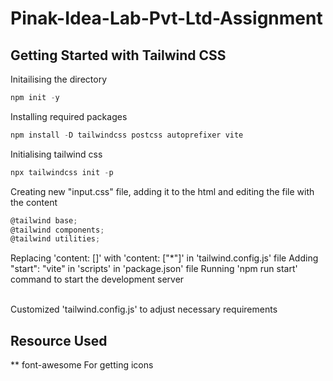# Pinak-Idea-Lab-Pvt-Ltd-Assignment

## Getting Started with Tailwind CSS

Initailising the directory
``` js
npm init -y
```
Installing required packages
``` js
npm install -D tailwindcss postcss autoprefixer vite
```
Initialising tailwind css
``` js
npx tailwindcss init -p
```
Creating new "input.css" file, adding it to the html and editing the file with the content
``` js
@tailwind base;
@tailwind components;
@tailwind utilities;
```
Replacing 'content: []' with 'content: ["*"]' in 'tailwind.config.js' file
Adding "start": "vite" in 'scripts' in 'package.json' file
Running 'npm run start' command to start the development server

<br> Customized 'tailwind.config.js' to adjust necessary requirements

## Resource Used

** font-awesome
For getting icons